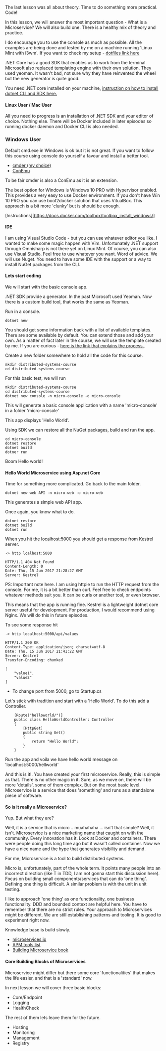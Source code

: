 The last lesson was all about theory. Time to do something more practical. Code!

In this lesson, we will answer the most important question - What is a Microservice? We will also build one. There is a healthy mix of theory and practice.

I do encourage you to use the console as much as possible. All the examples are being done and tested by me on a machine running 'Linux Mint with i3wm'. If you want to check my setup - [dotfiles link here][11]

.NET Core has a good SDK that enables us to work from the terminal. Microsoft also replaced templating engine with their own solution. They used yeoman. It wasn't bad, not sure why they have reinvented the wheel but the new generator is quite good.

You need .NET core installed on your machine, [instruction on how to install dotnet CLI and SDK here.][9]

#### Linux User / Mac User

All you need to progress is an installation of .NET SDK and your editor of choice. Nothing else. There will be Docker included in later episodes so running docker daemon and Docker CLI is also needed.

### Windows User 

Default cmd.exe in Windows is ok but it is not great. If you want to follow this course using console do yourself a favour and install a better tool. 

* [cmder (my choice)][3]
* [ConEmu][4]

To be fair cmder is also a ConEmu as it is an extension. 

The best option for Windows is Windows 10 PRO with Hypervisor enabled. This provides a very easy to use Docker environment. If you don't have Win 10 PRO you can use boot2docker solution that uses VitualBox. This approach is a bit more 'clunky' but is should be enough.

[Instructions][https://docs.docker.com/toolbox/toolbox_install_windows/]

#### IDE

I am using Visual Studio Code - but you can use whatever editor you like. I wanted to make some magic happen with Vim. Unfortunately .NET support through Omnisharp is not there yet on Linux Mint. Of course, you can also use Visual Studio. Feel free to use whatever you want. Word of advice. We will use Nuget. You need to have some IDE with the support or a way to install NuGet packages from the CLI.

#### Lets start coding

We will start with the basic console app.

.NET SDK provide a generator. In the past Microsoft used Yeoman. Now there is a custom build tool, that works the same as Yeoman.

Run in a console.

```
dotnet new
```

You should get some information back with a list of available templates. There are some available by default. You can extend those and add your own. As a matter of fact later in the course, we will use the template created by me. If you are curious - [here is the link that explains the process.][10].

Create a new folder somewhere to hold all the code for this course.

```
mkdir distributed-systems-course
cd distributed-systems-course
```

For this basic test, we will run

```
mkdir distributed-systems-course
cd distributed-systems-course
dotnet new console -n micro-console -o micro-console
```
This will generate a basic console application with a name 'micro-console' in a folder 'micro-console'

This app displays 'Hello World'. 

Using SDK we can restore all the NuGet packages, build and run the app.

```
cd micro-console
dotnet restore
dotnet build
dotner run
```

Boom Hello world!

#### Hello World Microservice using Asp.net Core

Time for something more complicated. Go back to the main folder.

```
dotnet new web API -n micro-web -o micro-web
```

This generates a  simple web API app.

Once again, you know what to do.

```
dotnet restore
dotnet build
dotnet run
```

When you hit the localhost:5000 you should get a response from Kestrel server.

```
-> http lcalhost:5000

HTTP/1.1 404 Not Found
Content-Length: 0
Date: Thu, 15 Jun 2017 21:28:27 GMT
Server: Kestrel
```
PS: Important note here. I am using httpie to run the HTTP request from the console. For me, it is a bit better than curl. Feel free to check endpoints whatever methods suit you. It can be curls or another tool, or even browser.

This means that the app is running fine. Kestrel is a lightweight dotnet core server useful for development. For production, I would recommend using Nginx. We will do this in future episodes.

To see some response hit

```
-> http localhost:5000/api/values

HTTP/1.1 200 OK
Content-Type: application/json; charset=utf-8
Date: Thu, 15 Jun 2017 21:41:22 GMT
Server: Kestrel
Transfer-Encoding: chunked

[
    "value1", 
    "value2"
]

```

* To change port from 5000, go to Startup.cs
 
Let's stick with tradition and start with a 'Hello World'. To do this add a Controller.

```
    [Route("helloworld/")]
    public class HelloWorldController: Controller
    {
        [HttpGet]
        public string Get()
        {
            return "Hello World";
        }
    }

```

Run the app and voila we have hello world message on 'localhost:5000/hellworld'

And this is it!. You have created your first microservice. Really, this is simple as that. There is no other magic in it. Sure, as we move on, there will be more 'details', some of them complex. But on the most basic level. Microservice is a service that does 'something' and runs as a standalone piece of software. 

#### So is it really a Microservice?

Yup. But what they are?

Well, it is a service that is micro .. muahahaha ... isn't that simple? Well, it isn't. Microservice is a nice marketing name that caught on with the community. Every innovation has it. Look at Docker and containers. There were people doing this long time ago but it wasn't called container. Now we have a nice name and the hype that generates visibility and demand.

For me, Microservice is a tool to build distributed systems.

Micro is, unfortunately, part of the whole term. It points many people into an incorrect direction (like T in TDD, I am not gonna start this discussion here). Focus on building small components/services that can do 'one thing'. Defining one thing is difficult. A similar problem is with the unit in unit testing.

I like to approach 'one thing' as one functionality, one business functionality. DDD and bounded context are helpful here. You have to remember that there are no strict rules. Your approach to Microservices might be different. We are still establishing patterns and tooling. It is good to experiment right now. 

Knowledge base is build slowly.
* [microservices.io][0]
* [APM tools list][1]
* [Building Microservice book][2]

#### Core Building Blocks of Microservices

Microservice might differ but there some core 'functionalities' that makes the life easier, and that is a 'standard' now.

In next lesson we will cover three basic blocks:

* Core/Endpoint
* Logging
* HealthCheck

The rest of them lets leave them for the future. 

* Hosting
* Monitoring
* Management
* Registry

[0]: http://microservices.io/
[1]: https://stackify.com/application-performance-management-tools/
[2]: http://shop.oreilly.com/product/0636920033158.do
[3]: http://cmder.net/
[4]: https://conemu.github.io/
[5]: http://babun.github.io/
[6]: https://github.com/dotnet/cli
[9]: https://www.microsoft.com/net/core
[10]: https://rehansaeed.com/custom-project-templates-using-dotnet-new/
[11]: https://github.com/michal-franc/dotfiles
